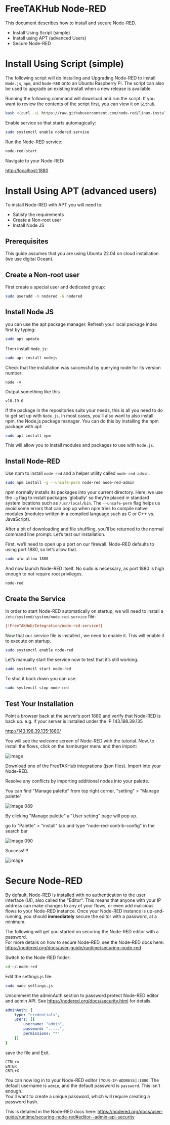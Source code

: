 # FreeTAKHub Node-RED
This document describes how to install and secure Node-RED.

- Install Using Script (simple)
- Install using APT (advanced Users)
- Secure Node-RED

# Install Using Script (simple)

The following script will do Installing and Upgrading Node-RED 
to install `Node.js`, `npm`, and `Node-RED` onto an Ubuntu Raspberry Pi. 
The script can also be used to upgrade an existing install when a new release is available.

Running the following command will download and run the script. 
If you want to review the contents of the script first, you can view it on `Github`.
```bash
bash <(curl -sL https://raw.githubusercontent.com/node-red/linux-installers/master/deb/update-nodejs-and-nodered)
```

Enable service so that starts automagically:
```bash
sudo systemctl enable nodered.service
```
Run the Node-RED service:
```bash
node-red-start
```
Navigate to your Node-RED:

<http://localhost:1880>

# Install Using APT (advanced users)
To install Node-RED with APT you will need to:

- Satisfy the requirements
- Create a Non-root user
- Install Node JS

## Prerequisites
This guide assumes that you are using Ubuntu 22.04 on cloud installation (we use digital Ocean). 


##  Create a Non-root user
First create a special user and dedicated group:

```bash
sudo useradd -m nodered -G nodered
```

## Install Node JS
 you can use the apt package manager. Refresh your local package index first by typing:

```bash
sudo apt update
```

Then install `Node.js`:

```bash
sudo apt install nodejs
```
 
Check that the installation was successful by querying node for its version number:
```shell
node -v
```
Output something like this
```text
v10.19.0
```

If the package in the repositories suits your needs, 
this is all you need to do to get set up with `Node.js`. 
In most cases, you’ll also want to also install npm, the Node.js package manager. 
You can do this by installing the npm package with apt:
```bash
sudo apt install npm
```
This will allow you to install modules and packages to use with `Node.js`.

## Install Node-RED
Use npm to install `node-red` and a helper utility called `node-red-admin`.

```bash
sudo npm install -g --unsafe-perm node-red node-red-admin
```

npm normally installs its packages into your current directory. 
Here, we use the `-g` flag to install packages 'globally' so they’re placed in standard system locations such as `/usr/local/bin`. 
The `--unsafe-perm` flag helps us avoid some errors that can pop up when npm tries to compile native modules 
(modules written in a compiled language such as C or C++ vs. JavaScript).

After a bit of downloading and file shuffling, 
you’ll be returned to the normal command line prompt. 
Let’s test our installation.

First, we’ll need to open up a port on our firewall. 
Node-RED defaults to using port 1880, so let’s allow that.
```bash
sudo ufw allow 1880
``` 
And now launch Node-RED itself. 
No sudo is necessary, as port 1880 is high enough to not require root privileges.

```bash
node-red
```
## Create the Service
In order to start Node-RED automatically on startup, 
we will need to install a `/etc/systemd/system/node-red.service` file: 
```ini
{!FreeTAKHub/Integration/node-red.service!}
```
 
Now that our service file is installed , we need to enable it. This will enable it to execute on startup.
```bash
sudo systemctl enable node-red
```

Let’s manually start the service now to test that it’s still working.
```bash
sudo systemctl start node-red
 ```
To shut it back down you can use:

```bash
sudo systemctl stop node-red
```
## Test Your Installation 
Point a browser back at the server’s port 1880 and verify that Node-RED is back up.
e.g. if your server is installed under the IP 143.198.39.135

<http://143.198.39.135:1880/>

You will see the welcome screen of Node-RED with the tutorial.
Now, to install the flows, click on the hamburger menu and then import:

![image](https://user-images.githubusercontent.com/60719165/143110628-d5e1d2b9-15e8-4b34-b977-abdc99c205f9.png)

Download one of the FreeTAKHub integrations (json files).
Import into your Node-RED. 

Resolve any conflicts by importing additional nodes into your palette. 

You can find "Manage palette" from top right corner, "setting" > "Manage palette"

![Image 089](https://user-images.githubusercontent.com/11376362/219843959-b494a03c-6da9-4714-bece-f521ae1c2f4c.png)

By clicking "Manage palette" a "User setting" page will pop up. 

go to "Palette" > "install" tab and type "node-red-contrib-config" in the search bar

![Image 090](https://user-images.githubusercontent.com/11376362/219844290-b6a5d06d-ce16-4f44-928d-b316e7cc6c5d.png)

Success!!!!

![image](https://user-images.githubusercontent.com/60719165/143122002-35f25669-17c3-4dfa-9655-14b52612bd04.png)

# Secure Node-RED

By default, Node-RED is installed with no authentication to the user interface (UI), also called the "Editor".
This means that anyone with your IP address can make changes to any of your flows,
or even add malicious flows to your Node-RED instance.
Once your Node-RED instance is up-and-running,
you should **immediately** secure the editor with a password, at a minimum.

The following will get you started on securing the Node-RED editor with a password.  
For more details on how to secure Node-RED, see the Node-RED docs here:
https://nodered.org/docs/user-guide/runtime/securing-node-red

Switch to the Node-RED folder:
```bash
cd ~/.node-red
```

Edit the settings.js file:

```bash
sudo nano settings.js
```

Uncomment the adminAuth section to password protect Node-RED editor and admin API.
See <https://nodered.org/docs/security.html> for details.
```yaml
adminAuth: {
    type: "credentials", 
    users: [{
        username: "admin",
        password: ".....",
        permissions: "*"
    }]
}
```
save the file and Exit.

```text
CTRL+o
ENTER
CRTL+X
```

You can now log in to your Node-RED editor `[YOUR-IP-ADDRESS]:1880`.
The default username is `admin`, and the default password is `password`.
This isn't enough.  
You'll want to create a unique password, which will require creating a password hash.

This is detailed in the Node-RED docs here:
<https://nodered.org/docs/user-guide/runtime/securing-node-red#editor--admin-api-security>
